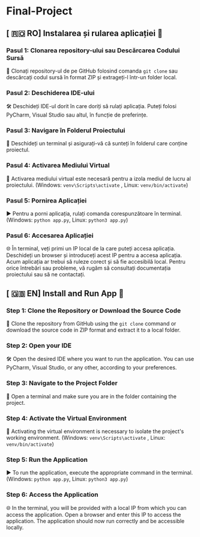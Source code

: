 # Final-Project
## [ 🇷🇴 RO] Instalarea și rularea aplicației 🚀

### Pasul 1: Clonarea repository-ului sau Descărcarea Codului Sursă

🔽 Clonați repository-ul de pe GitHub folosind comanda `git clone` sau descărcați codul sursă în format ZIP și extrageți-l într-un folder local.

### Pasul 2: Deschiderea IDE-ului

🛠️ Deschideți IDE-ul dorit în care doriți să rulați aplicația. Puteți folosi PyCharm, Visual Studio sau altul, în funcție de preferințe.

### Pasul 3: Navigare în Folderul Proiectului

📂 Deschideți un terminal și asigurați-vă că sunteți în folderul care conține proiectul.

### Pasul 4: Activarea Mediului Virtual

🔌 Activarea mediului virtual este necesară pentru a izola mediul de lucru al proiectului. (Windows: `venv\Scripts\activate` , Linux: `venv/bin/activate`)

### Pasul 5: Pornirea Aplicației

▶️ Pentru a porni aplicația, rulați comanda corespunzătoare în terminal. (Windows: `python app.py`, Linux: `python3 app.py`)

### Pasul 6: Accesarea Aplicației

🌐 În terminal, veți primi un IP local de la care puteți accesa aplicația. Deschideți un browser și introduceți acest IP pentru a accesa aplicația. Acum aplicația ar trebui să ruleze corect și să fie accesibilă local. Pentru orice întrebări sau probleme, vă rugăm să consultați documentația proiectului sau să ne contactați.

## [ 🇬🇧 EN] Install and Run App 🚀

### Step 1: Clone the Repository or Download the Source Code

🔽 Clone the repository from GitHub using the `git clone` command or download the source code in ZIP format and extract it to a local folder.

### Step 2: Open your IDE

🛠️ Open the desired IDE where you want to run the application. You can use PyCharm, Visual Studio, or any other, according to your preferences.

### Step 3: Navigate to the Project Folder

📂 Open a terminal and make sure you are in the folder containing the project.

### Step 4: Activate the Virtual Environment

🔌 Activating the virtual environment is necessary to isolate the project's working environment. (Windows: `venv\Scripts\activate` , Linux: `venv/bin/activate`)

### Step 5: Run the Application

▶️ To run the application, execute the appropriate command in the terminal. (Windows: `python app.py`, Linux: `python3 app.py`)

### Step 6: Access the Application

🌐 In the terminal, you will be provided with a local IP from which you can access the application. Open a browser and enter this IP to access the application. The application should now run correctly and be accessible locally.
